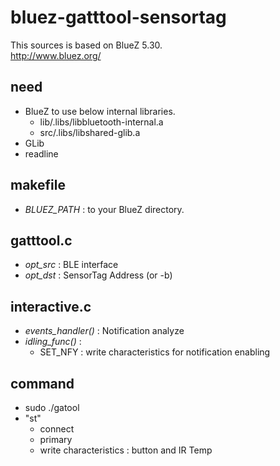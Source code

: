 # bluez-gatttool-sensortag

This sources is based on BlueZ 5.30.  
http://www.bluez.org/

## need
- BlueZ to use below internal libraries.  
  - lib/.libs/libbluetooth-internal.a
  - src/.libs/libshared-glib.a
- GLib  
- readline  

## makefile
- *BLUEZ_PATH* : to your BlueZ directory.

## gatttool.c
- *opt_src* : BLE interface
- *opt_dst* : SensorTag Address (or -b)

## interactive.c
- *events_handler()* : Notification analyze
- *idling_func()* :
  - SET_NFY : write characteristics for notification enabling


## command
- sudo ./gatool
- "st"
  - connect
  - primary
  - write characteristics : button and IR Temp

